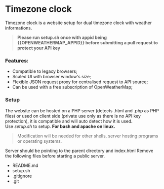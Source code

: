 # Timezone clock
Timezone clock is a website setup for dual timezone clock with weather informations.
> **Please run setup.sh once with appid being {{OPENWEATHERMAP_APPID}} before submitting a pull request to protect your API key**

### Features:
- Compatible to legacy browsers;
- Scaled UI with browser window's size;
- Flexible JSON request proxy for centralised request to API source;
- Can be used with a free subscription of OpenWeatherMap;

### Setup
The website can be hosted on a PHP server (detects .html and .php as PHP files) or used on client side (private use only as there is no API key protection), it is compatible and will auto detect how it is used.  
Use *setup.sh* to setup. **For bash and apache on linux.**
> Modification will be needed for other shells, server hosting programs or operating systems.

Server should be pointing to the parent directory and index.html
Remove the following files before starting a public server.
- README.md
- setup.sh
- .gitignore
- .git
